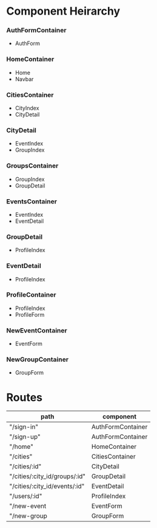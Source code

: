 # Component Heirarchy

### AuthFormContainer
- AuthForm

### HomeContainer
- Home
- Navbar

### CitiesContainer
- CityIndex
- CityDetail

### CityDetail
- EventIndex
- GroupIndex

### GroupsContainer
- GroupIndex
- GroupDetail

### EventsContainer
- EventIndex
- EventDetail

### GroupDetail
- ProfileIndex

### EventDetail
- ProfileIndex

### ProfileContainer
- ProfileIndex
- ProfileForm

### NewEventContainer
- EventForm

### NewGroupContainer
- GroupForm

# Routes

| path                          | component           |
| ----------------------------- | ------------------- |
| "/sign-in"                    | AuthFormContainer   |
| "/sign-up"                    | AuthFormContainer   |
| "/home"                       | HomeContainer       |
| "/cities"                     | CitiesContainer     |
| "/cities/:id"                 | CityDetail          |
| "/cities/:city_id/groups/:id" | GroupDetail         |
| "/cities/:city_id/events/:id" | EventDetail         |
| "/users/:id"                  | ProfileIndex        |
| "/new-event                   | EventForm           |
| "/new-group                   | GroupForm           |
